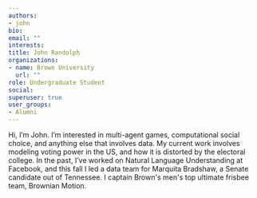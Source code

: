 ```yaml
---
authors:
- john
bio: 
email: ""
interests:
title: John Randolph
organizations:
- name: Brown University
  url: ""
role: Undergraduate Student
social:
superuser: true
user_groups:
- Alumni
---
```


Hi, I’m John. I’m interested in multi-agent games, computational social choice, and anything else that involves data. My current work involves modeling voting power in the US, and how it is distorted by the electoral college. In the past, I’ve worked on Natural Language Understanding at Facebook, and this fall I led a data team for Marquita Bradshaw, a Senate candidate out of Tennessee. I captain Brown's men's top ultimate frisbee team, Brownian Motion.